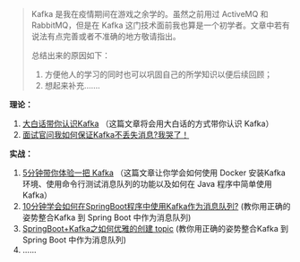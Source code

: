 > Kafka 是我在疫情期间在游戏之余学的。虽然之前用过 ActiveMQ 和 RabbitMQ，但是在 Kafka 这门技术面前我也算是一个初学者。文章中若有说法有点完善或者不准确的地方敬请指出。
>
> 总结出来的原因如下：
>
> 1. 方便他人的学习的同时也可以巩固自己的所学知识以便后续回顾；
> 2. 想起来补充.......

**理论：**

1. [大白话带你认识Kafka](./docs/1-大白话带你认识Kafka.md) （这篇文章将会用大白话的方式带你认识 Kafka）
2. [面试官问我如何保证Kafka不丢失消息?我哭了！](./docs/kafka-how-to-not-loss-message/md)

**实战：**

1. [5分钟带你体验一把 Kafka](./docs/2-5分钟带你体验一把Kafka.md) （这篇文章让你学会如何使用 Docker 安装Kafka环境、使用命令行测试消息队列的功能以及如何在 Java 程序中简单使用Kafka）
2. [10分钟学会如何在SpringBoot程序中使用Kafka作为消息队列?](./docs/3-10分钟学会如何在SpringBoot程序中使用Kafka作为消息队列.md) (教你用正确的姿势整合Kafka 到 Spring Boot 中作为消息队列)
3. [SpringBoot+Kafka之如何优雅的创建 topic](./docs/4-SpringBoot+Kafka之如何优雅的创建topic.md) (教你用正确的姿势整合Kafka 到 Spring Boot 中作为消息队列)
4. ......

